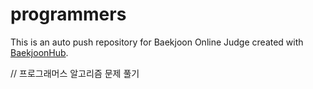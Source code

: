 # programmers
This is an auto push repository for Baekjoon Online Judge created with [BaekjoonHub](https://github.com/BaekjoonHub/BaekjoonHub).

// 프로그래머스 알고리즘 문제 풀기
